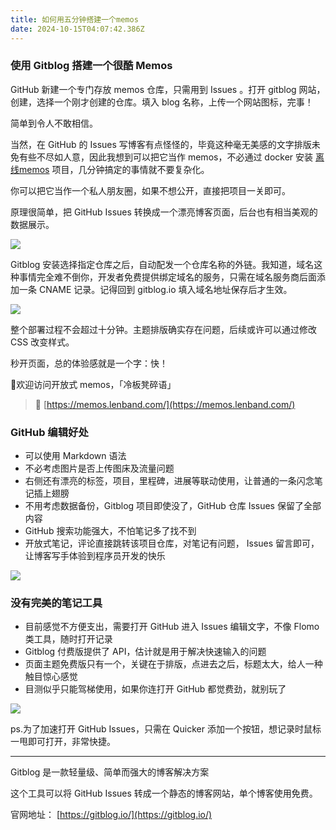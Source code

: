 ```yaml
---
title: 如何用五分钟搭建一个memos
date: 2024-10-15T04:07:42.386Z
---
```



### 使用 Gitblog 搭建一个很酷 Memos

GitHub 新建一个专门存放 memos 仓库，只需用到 Issues 。打开 gitblog 网站，创建，选择一个刚才创建的仓库。填入 blog 名称，上传一个网站图标，完事！

简单到令人不敢相信。

当然，在 GitHub 的 Issues 写博客有点怪怪的，毕竟这种毫无美感的文字排版未免有些不尽如人意，因此我想到可以把它当作 memos，不必通过 docker 安装 [离线memos](https://github.com/usememos/memos?tab=readme-ov-file) 项目，几分钟搞定的事情就不要复杂化。

你可以把它当作一个私人朋友圈，如果不想公开，直接把项目一关即可。

原理很简单，把 GitHub Issues 转换成一个漂亮博客页面，后台也有相当美观的数据展示。

![](https://img-1259210397.cos.ap-guangzhou.myqcloud.com/qnlg7.png)

Gitblog 安装选择指定仓库之后，自动配发一个仓库名称的外链。我知道，域名这种事情完全难不倒你，开发者免费提供绑定域名的服务，只需在域名服务商后面添加一条 CNAME 记录。记得回到 gitblog.io 填入域名地址保存后才生效。

![](https://img-1259210397.cos.ap-guangzhou.myqcloud.com/z5c2k.png)

整个部署过程不会超过十分钟。主题排版确实存在问题，后续或许可以通过修改 CSS 改变样式。

秒开页面，总的体验感就是一个字：快！

🎉欢迎访问开放式 memos，「冷板凳碎语」

>🔗 [https://memos.lenband.com/](https://memos.lenband.com/)

### GitHub 编辑好处

- 可以使用 Markdown 语法
- 不必考虑图片是否上传图床及流量问题
- 右侧还有漂亮的标签，项目，里程碑，进展等联动使用，让普通的一条闪念笔记插上翅膀
- 不用考虑数据备份，Gitblog 项目即使没了，GitHub 仓库 Issues 保留了全部内容
- GitHub 搜索功能强大，不怕笔记多了找不到
- 开放式笔记，评论直接跳转该项目仓库，对笔记有问题， Issues 留言即可，让博客写手体验到程序员开发的快乐

![](https://img-1259210397.cos.ap-guangzhou.myqcloud.com/7z27s.png)

### 没有完美的笔记工具

- 目前感觉不方便支出，需要打开 GitHub 进入 Issues 编辑文字，不像 Flomo 类工具，随时打开记录
- Gitblog 付费版提供了 API，估计就是用于解决快速输入的问题
- 页面主题免费版只有一个，关键在于排版，点进去之后，标题太大，给人一种触目惊心感觉
- 目测似乎只能驾梯使用，如果你连打开 GitHub 都觉费劲，就别玩了

![](https://img-1259210397.cos.ap-guangzhou.myqcloud.com/hrrej.png)

ps.为了加速打开 GitHub Issues，只需在 Quicker 添加一个按钮，想记录时鼠标一甩即可打开，非常快捷。

---

Gitblog 是一款轻量级、简单而强大的博客解决方案

这个工具可以将 GitHub Issues 转成一个静态的博客网站，单个博客使用免费。

官网地址： [https://gitblog.io/](https://gitblog.io/)